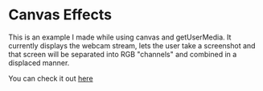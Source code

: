 # Canvas Effects

This is an example I made while using canvas and getUserMedia. It currently displays the webcam stream, lets the user take a screenshot and that screen will be separated into RGB "channels" and combined in a displaced manner.

You can check it out [here](http://canvas.dev.juanrebolledog.me)